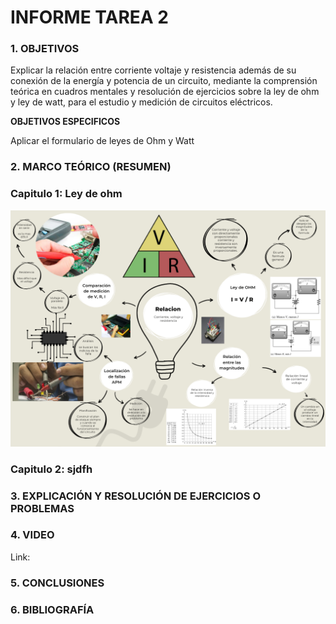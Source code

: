 # INFORME TAREA 2 

### 1. OBJETIVOS

Explicar la relación entre corriente voltaje y resistencia además de su conexión de la energía y potencia de un circuito, mediante la comprensión teórica en cuadros mentales y resolución de ejercicios sobre la ley de ohm y ley de watt, para el estudio y medición de circuitos eléctricos.

**OBJETIVOS ESPECIFICOS**

Aplicar el formulario de leyes de Ohm y Watt 

### 2. MARCO TEÓRICO (RESUMEN)

### Capitulo 1: Ley de ohm

![](https://github.com/melaniegutierrez/INFORME-TAREA-2/blob/main/RES%20CAP%201.png)

### Capitulo 2: sjdfh

### 3. EXPLICACIÓN Y RESOLUCIÓN DE EJERCICIOS O PROBLEMAS

### 4. VIDEO

Link: 

### 5. CONCLUSIONES

### 6. BIBLIOGRAFÍA
